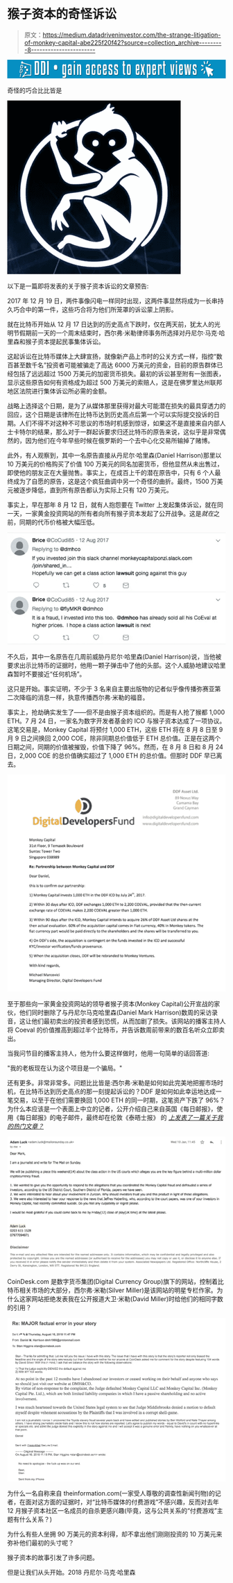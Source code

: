 # 猴子资本的奇怪诉讼

> 原文：<https://medium.datadriveninvestor.com/the-strange-litigation-of-monkey-capital-abe225f20f42?source=collection_archive---------8----------------------->

[![](img/8cf653734aadc4fa900e4959d709d533.png)](http://www.track.datadriveninvestor.com/1B9E)

奇怪的巧合比比皆是

![](img/ada9349cf7cae455544ab6ddb49fda4e.png)

以下是一篇即将发表的关于猴子资本诉讼的文章预告:

2017 年 12 月 19 日，两件事像闪电一样同时出现，这两件事显然将成为一长串持久巧合中的第一件，这些巧合将为他们所笼罩的诉讼蒙上阴影。

就在比特币开始从 12 月 17 日达到的历史高点下跌时，仅在两天前，犹太人的光明节假期前一天的一个周末结束时，西尔弗·米勒律师事务所选择对丹尼尔·马克·哈里森和猴子资本提起民事集体诉讼。

这起诉讼在比特币媒体上大肆宣扬，就像新产品上市时的公关方式一样，指控“数百甚至数千名”投资者可能被骗走了高达 6000 万美元的资金，目前的原告群体已经包括了远远超过 1500 万美元的加密货币损失。最初的诉讼甚至附有一张图表，显示这些原告如何有资格成为超过 500 万美元的索赔人，这是在佛罗里达州联邦地区法院进行集体诉讼所必需的金额。

战略上选择这个日期，是为了从媒体那里获得对最大可能潜在损失的最具穿透力的回应，这个日期是该律所在比特币达到历史高点后第一个可以实际提交投诉的日期。人们不得不对这种不可思议的市场时机感到惊讶，如果这不是直接来自内部人士卡特尔的结果，那么对于一群起诉要求归还比特币的原告来说，这似乎是非常偶然的，因为他们在今年早些时候在俄罗斯的一个去中心化交易所输掉了赌博。

此外，有人观察到，其中一名原告直接从丹尼尔·哈里森(Daniel Harrison)那里以 10 万美元的价格购买了价值 100 万美元的同名加密货币，但他显然从未出售过，即使他的朋友正在大量抛售。事实上，在成百上千的潜在原告中，只有 6 个人最终成为了自愿的原告，这是这个疯狂曲调中另一个奇怪的曲折。最终，1500 万美元被逐步降低，直到所有原告都认为实际上只有 120 万美元。

事实上，早在那年 8 月 12 日，就有人抱怨要在 Twitter 上发起集体诉讼，就在同一天，一家黄金投资网站的所有者向所有猴子资本发起了公开战争。这是*就在*之前，同期的代币价格被大幅压低。

![](img/0dbe0fc6d0ee282d2f50f629d96a55d5.png)

不久后，其中一名原告在几周前威胁丹尼尔·哈里森(Daniel Harrison)说，当他被要求出示比特币的证据时，他用一颗子弹击中了他的头部。这个人威胁地建议哈里森暂时不要接近“任何机场”。

这只是开始。事实证明，不少于 3 名来自主要出版物的记者似乎像传播弥赛亚第二次降临的消息一样，执意传播西尔弗·米勒的福音。

事实上，抢劫确实发生了——但不是由猴子资本组织的。而是有人抢了猴都 1,000 ETH。7 月 24 日，一家名为数字开发者基金的 ICO 与猴子资本达成了一项协议。这笔交易是，Monkey Capital 将预付 1,000 ETH，这些 ETH 将在 8 月 8 日至 9 月 9 日之间换回 2,000 COE，除非同期总价值低于 ETH 总价值。正是在这两个日期之间，同期的价值被摧毁，价值下降了 96%。然而，在 8 月 8 日和 8 月 24 日，2,000 COE 的总价值确实超过了 1,000 ETH 的总价值。但那时 DDF 早已离去。

![](img/654407e972a21b98d4277dc9f554c6e0.png)

至于那些向一家黄金投资网站的领导者猴子资本(Monkey Capital)公开宣战的家伙，他们同时删除了与丹尼尔马克哈里森(Daniel Mark Harrison)数周的采访录音，这让他们最初卖出的投资者感到恐慌，从而加剧了损失。该网站的播客主持人将 Coeval 的价值推高到超过半个比特币，并告诉数周前带来的数百名听众立即卖出。

当我问节目的播客主持人，他为什么要这样做时，他用一句简单的话回答道:

"我的老板现在认为这个项目是一个骗局。"

还有更多。非常非常多。问题比比皆是:西尔弗·米勒是如何如此完美地把握市场时机，在比特币达到历史高点的那一刻提起诉讼的？DDF 是如何如此幸运地达成一笔交易，以至于在他们需要换回 1,000 ETH 的同一时期，这笔资产下跌了 96%？为什么本应该是一个表面上中立的记者，公开介绍自己来自英国《每日邮报》，使用《每日邮报》的电子邮件，最终却在伦敦《泰晤士报》 的 [*上发表了一篇关于我的热门文章？*](https://www.thetimes.co.uk/article/daniel-harrison-accused-of-30m-crypto-fraud-cn6b0hgrm)

![](img/c5ea1f0648d6ea4f298aa1dbec1045ae.png)

CoinDesk.com 是数字货币集团(Digital Currency Group)旗下的网站，控制着比特币相关市场的大部分，西尔弗·米勒(Silver Miller)是该网站的明星专栏作家。为什么这家网站拒绝发表我在公开报道大卫·米勒(David Miller)时给他们的相同字数的引用？

![](img/ef2bb127ba15ba75780ee421e7d8aadd.png)

为什么一名自称来自 theinformation.com(一家受人尊敬的调查性新闻刊物)的记者，在面对这方面的证据时，对“比特币媒体的付费游戏”不感兴趣，反而对去年 12 月猴子资本社区一名成员的自杀更感兴趣(毕竟，这与公共关系的“付费游戏”主题有什么关系？)

为什么有些人坐拥 90 万美元的资本利得，却不拿出他们刚刚投资的 10 万美元来弥补他们最初的头寸呢？

猴子资本的故事引发了许多问题。

但是让我们从头开始。2018 丹尼尔·马克·哈里森